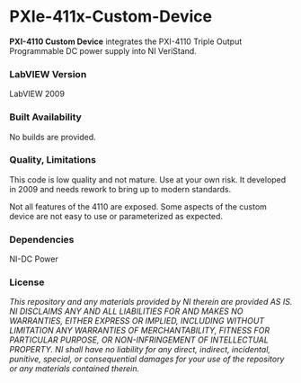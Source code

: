 # PXIe-411x-Custom-Device

**PXI-4110 Custom Device** integrates the PXI-4110 Triple Output Programmable DC power supply into NI VeriStand.

### LabVIEW Version ###

LabVIEW 2009

### Built Availability ###

No builds are provided.

### Quality, Limitations ###

This code is low quality and not mature. Use at your own risk. It developed in 2009 and needs rework to bring up to modern standards.

Not all features of the 4110 are exposed. Some aspects of the custom device are not easy to use or parameterized as expected. 

### Dependencies ###

NI-DC Power

### License ###

*This repository and any materials provided by NI therein are provided AS IS. NI DISCLAIMS ANY AND ALL LIABILITIES FOR AND MAKES NO WARRANTIES, EITHER EXPRESS OR IMPLIED, INCLUDING WITHOUT LIMITATION ANY WARRANTIES OF MERCHANTABILITY, FITNESS FOR  PARTICULAR PURPOSE, OR NON-INFRINGEMENT OF INTELLECTUAL PROPERTY. NI shall have no liability for any direct, indirect, incidental, punitive, special, or consequential damages for your use of the repository or any materials contained therein.*
